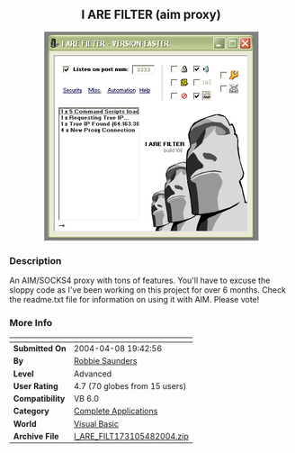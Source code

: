 ﻿<div align="center">

## I ARE FILTER \(aim proxy\)

<img src="PIC2004482257238114.gif">
</div>

### Description

An AIM/SOCKS4 proxy with tons of features. You'll have to excuse the sloppy code as I've been working on this project for over 6 months. Check the readme.txt file for information on using it with AIM. Please vote!
 
### More Info
 


<span>             |<span>
---                |---
**Submitted On**   |2004-04-08 19:42:56
**By**             |[Robbie Saunders](https://github.com/Planet-Source-Code/PSCIndex/blob/master/ByAuthor/robbie-saunders.md)
**Level**          |Advanced
**User Rating**    |4.7 (70 globes from 15 users)
**Compatibility**  |VB 6\.0
**Category**       |[Complete Applications](https://github.com/Planet-Source-Code/PSCIndex/blob/master/ByCategory/complete-applications__1-27.md)
**World**          |[Visual Basic](https://github.com/Planet-Source-Code/PSCIndex/blob/master/ByWorld/visual-basic.md)
**Archive File**   |[I\_ARE\_FILT173105482004\.zip](https://github.com/Planet-Source-Code/robbie-saunders-i-are-filter-aim-proxy__1-52994/archive/master.zip)








